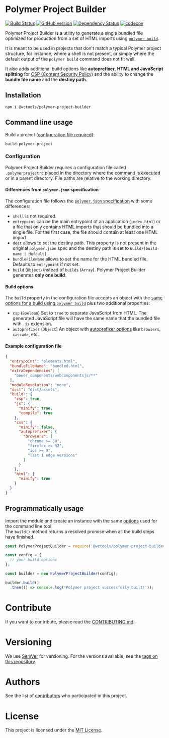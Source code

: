 # Polymer Project Builder

[![Build Status](https://travis-ci.org/wc-tools/polymer-project-builder.svg?branch=master)](https://travis-ci.com/wc-tools/polymer-project-builder)
[![GitHub version](https://badge.fury.io/gh/wc-tools%2Fpolymer-project-builder.svg)](https://badge.fury.io/gh/wc-tools%2Fpolymer-project-builder)
[![Dependency Status](https://david-dm.org/wc-tools/polymer-project-builder.svg)](https://david-dm.org/wc-tools/polymer-project-builder)
[![codecov](https://codecov.io/gh/wc-tools/polymer-project-builder/branch/master/graph/badge.svg)](https://codecov.io/gh/wc-tools/polymer-project-builder)

Polymer Project Builder is a utility to generate a single bundled file optimized for production from a set of HTML imports using [`polymer build`](https://polymer-library.polymer-project.org/2.0/docs/apps/build-for-production). 

It is meant to be used in projects that don't match a typical Polymer project structure, for instance, where a shell is not present, or simply where the default output of the `polymer build` command does not fit well.

It also adds additional build options like **autoprefixer**, **HTML and JavaScript splitting** for [CSP (Content Security Policy)](https://developers.google.com/web/fundamentals/security/csp/) and the ability to change the **bundle file name** and the **destiny path**.

## Installation

```
npm i @wctools/polymer-project-builder
```

## Command line usage

Build a project ([configuration file required](#configuration)):

```
build-polymer-project
```

### Configuration

Polymer Project Builder requires a configuration file called `.polymerprojectrc` placed in the directory where the command is executed or in a parent directory. File paths are relative to the working directory.

#### Differences from `polymer.json` specification

The configuration file follows the [`polymer.json` specification](https://polymer-library.polymer-project.org/2.0/docs/tools/polymer-json) with some differences:

- `shell` is not required.
- `entrypoint` can be the main entrypoint of an application (`index.html`) or a file that only contains HTML imports that should be bundled into a single file. For the first case, the file should contain at least one HTML import.
- `dest` allows to set the destiny path. This property is not present in the original `polymer.json` spec and the destiny path is set to `build/[build-name | default]`.
- `bundleFileName` allows to set the name for the HTML bundled file. Defaults to `entrypoint` if not set.
- `build` (`Object`) instead of `builds` (`Array`). Polymer Project Builder generates **only one build**.

#### Build options

The `build` property in the configuration file accepts an object with the [same options for a build using `polymer build`](https://polymer-library.polymer-project.org/2.0/docs/tools/polymer-json#builds) plus two additional properties:

- `csp` (`Boolean`) Set to `true` to separate JavaScript from HTML. The generated JavaScript file will have the same name that the bundled file with `.js` extension.
- `autoprefixer` (`Object`) An object with [autoprefixer options](https://github.com/postcss/autoprefixer#options) like `browsers`, `cascade`, etc.

#### Example configuration file

```json
{
  "entrypoint": "elements.html",
  "bundleFileName": "bundled.html",
  "extraDependencies": [
    "bower_components/webcomponentsjs/**"
  ],
  "moduleResolution": "none",
  "dest": "dist/assets",
  "build": {
    "csp": true,
    "js": {
      "minify": true,
      "compile": true
    },
    "css": {
      "minify": false,
      "autoprefixer": {
        "browsers": [
          "chrome >= 30",
          "firefox >= 32",
          "ios >= 9",
          "last 1 edge versions"
        ]
      }
    },
    "html": {
      "minify": true
    }
  }
}
```

## Programmatically usage

Import the module and create an instance with the same [options](#configuration) used for the command line tool.   
The `build()` method returns a resolved promise when all the build steps have finished.

```js
const PolymerProjectBuilder = require('@wctools/polymer-project-builder');

const config = {
  // your build options
};

const builder = new PolymerProjectBuilder(config);

builder.build()
  .then(() => console.log('Polymer project successfully built!'));

```

# Contribute

If you want to contribute, please read the [CONTRIBUTING.md](CONTRIBUTING.md).


# Versioning

We use [SemVer](http://semver.org/) for versioning. For the versions available, see the [tags on this repository](https://github.com/wc-tools/polymer-project-builder/tags).


# Authors

See the list of [contributors](https://github.com/wc-tools/polymer-project-builder/graphs/contributors) who participated in this project.


# License

This project is licensed under the [MIT License](LICENSE.md).
